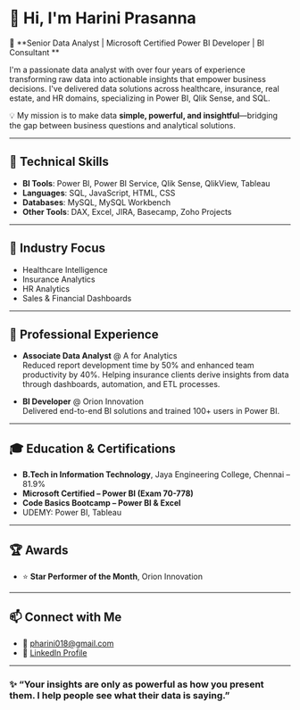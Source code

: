 # 👋 Hi, I'm Harini Prasanna

🎯 **Senior Data Analyst | Microsoft Certified Power BI Developer | BI Consultant **

I'm a passionate data analyst with over four years of experience transforming raw data into actionable insights that empower business decisions.
I've delivered data solutions across healthcare, insurance, real estate, and HR domains, specializing in Power BI, Qlik Sense, and SQL.

💡 My mission is to make data **simple, powerful, and insightful**—bridging the gap between business questions and analytical solutions.

---

## 🔧 Technical Skills

- **BI Tools**: Power BI, Power BI Service, Qlik Sense, QlikView, Tableau
- **Languages**: SQL, JavaScript, HTML, CSS
- **Databases**: MySQL, MySQL Workbench
- **Other Tools**: DAX, Excel, JIRA, Basecamp, Zoho Projects

---

## 🏥 Industry Focus

- Healthcare Intelligence  
- Insurance Analytics  
- HR Analytics  
- Sales & Financial Dashboards

---

## 💼 Professional Experience


- **Associate Data Analyst** @ A for Analytics  
  Reduced report development time by 50% and enhanced team productivity by 40%.
  Helping insurance clients derive insights from data through dashboards, automation, and ETL processes.

- **BI Developer** @ Orion Innovation  
  Delivered end-to-end BI solutions and trained 100+ users in Power BI.

---

## 🎓 Education & Certifications

- **B.Tech in Information Technology**, Jaya Engineering College, Chennai – 81.9%
- **Microsoft Certified – Power BI (Exam 70-778)**
- **Code Basics Bootcamp – Power BI & Excel**
- UDEMY: Power BI, Tableau

---

## 🏆 Awards

- ⭐ **Star Performer of the Month**, Orion Innovation

---

## 📫 Connect with Me

- 📧 pharini018@gmail.com  
- 🔗 [LinkedIn Profile](www.linkedin.com/in/harini-prasanna-dataanalyst)

---

### ✨ “Your insights are only as powerful as how you present them. I help people see what their data is saying.”  



<!---
HariniDataAnalyst/HariniDataAnalyst is a ✨ special ✨ repository because its `README.md` (this file) appears on your GitHub profile.
You can click the Preview link to take a look at your changes.
--->
